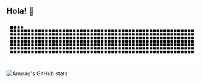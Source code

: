 ## Hola! 👋
<!--My ![Visitor Count](https://profile-counter.glitch.me/serendipityerr/count.svg)-th visitors!💕-->


<picture>
  <source media="(prefers-color-scheme: dark)" srcset="https://raw.githubusercontent.com/serendipityerr/serendipityerr/output/github-contribution-grid-snake-dark.svg">
  <source media="(prefers-color-scheme: light)" srcset="https://raw.githubusercontent.com/serendipityerr/serendipityerr/output/github-contribution-grid-snake.svg">
  <img alt="github contribution grid snake animation" src="https://raw.githubusercontent.com/serendipityerr/serendipityerr/output/github-contribution-grid-snake.svg">
</picture>
  
<!--  [![Top Langs](https://github-readme-stats.vercel.app/api/top-langs/?username=serendipityerr&layout=donut)](https://github.com/serendipityerr/github-readme-stats)-->
  
![Anurag's GitHub stats](https://github-readme-stats.vercel.app/api?username=serendipityerr&show_icons=true&theme=radical) 


<!--
**serendipityerr/serendipityerr** is a ✨ _special_ ✨ repository because its `README.md` (this file) appears on your GitHub profile.

Here are some ideas to get you started:

- 🔭 I’m currently working on ...
- 🌱 I’m currently learning ...
- 👯 I’m looking to collaborate on ...
- 🤔 I’m looking for help with ...
- 💬 Ask me about ...
- 📫 How to reach me: ...
- 😄 Pronouns: ...
- ⚡ Fun fact: ...
-->
